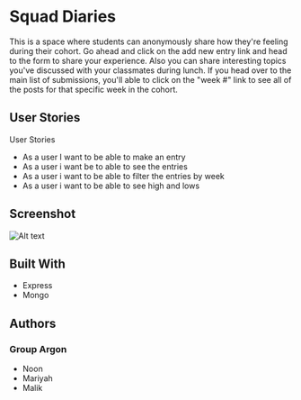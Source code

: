 # Squad Diaries

This is a space where students can anonymously share how they're feeling during their cohort. Go ahead and click on the add new entry link and head to the form to share your experience. Also you can share interesting topics you've discussed with your classmates during lunch. If you head over to the main list of submissions, you'll able to click on the "week #" link to see all of the posts for that specific week in the cohort.

## User Stories

User Stories

- As a user I want to be able to make an entry
- As a user i want be to able to see the entries
- As a user i want to be able to filter the entries by week
- As a user i want to be able to see high and lows

## Screenshot

![Alt text](http://i50.photobucket.com/albums/f335/kansomalik/screenshot_zpszsronpde.png "homepage")

## Built With

- Express
- Mongo

## Authors

### Group Argon

- Noon
- Mariyah
- Malik
